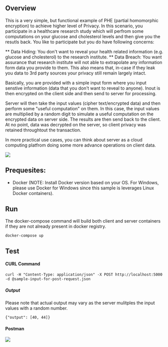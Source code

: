## Overview 
This is a very simple, but functional example of PHE (partial homomorphic encryption) to achieve higher level of Privacy. In this scenario, you participate in a healthcare research study which will perfrom some computations on your glucose and cholesterol levels and then give you the resutls back. You like to participate but you do have following concerns:

** Data Hiding: You don't want to reveal your health related information (e.g. glucose and cholesterol) to the research institute.
** Data Breach: You want assurance that research institute will not able to extrapolate any information form data you provide to them. This also means that, in-case if they leak you data to 3rd party sources your privacy still remain largely intact. 

Basically, you are provided with a simple input form where you input senstive information (data that you don't want to reveal to anyone). Inout is then encrypted on the client side and then send to server for processing. 

Server will then take the input values (cipher text/encrypted data) and then perform some "useful computation" on them. In this case, the input values are multiplied by a random digit to simulate a useful computation on the encrypted data on server side. The results are then send back to the client. At no point, data was decrypted on the server, 
so client privacy was retained throughtout the transaction. 

In more practical use cases, you can think about server as a cloud computing platfrom doing some more advance operations on client data. 

[<img src="https://github.com/razi-rais/homomorphic-encryption/blob/master/examples/images/sample-app-img1.png">](https://github.com/razi-rais/homomorphic-encryption/blob/master/examples/images/sample-app-img1.png)


## Prequesites:
* Docker (NOTE: Install Docker version based on your OS. For Windows, please use Docker for Windows since this sample is leverages Linux Docker containers).

## Run
The docker-compose command will build both client and server containers if they are not already present in docker registry. 

```
docker-compose up
```
## Test

#### CURL Command 
```
curl -H "Content-Type: application/json" -X POST http://localhost:5000 -d @sample-input-for-post-request.json
```
##### Output 
Please note that actual output may vary as the server mulitples the input values with a random number. 
```
{"output": [40, 44]}
```

#### Postman

[<img src="https://github.com/razi-rais/homomorphic-encryption/blob/master/examples/images/postman.png">](https://https://github.com/razi-rais/homomorphic-encryption/blob/master/examples/images/postman.png)
